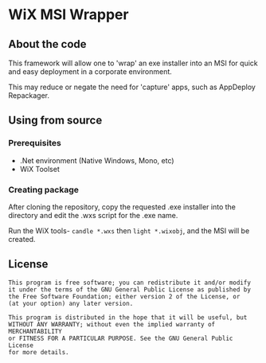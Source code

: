 WiX MSI Wrapper
===============

About the code
--------------
This framework will allow one to 'wrap' an exe installer into an MSI for 
quick and easy deployment in a corporate environment.

This may reduce or negate the need for 'capture' apps, such as AppDeploy Repackager.

Using from source
---------------
### Prerequisites
- .Net environment (Native Windows, Mono, etc)
- WiX Toolset

### Creating package
After cloning the repository, copy the requested .exe installer into the 
directory and edit the .wxs script for the .exe name.

Run the WiX tools- `candle *.wxs` then `light *.wixobj`, and the MSI will
be created.


License
----------------
	This program is free software; you can redistribute it and/or modify
	it under the terms of the GNU General Public License as published by
	the Free Software Foundation; either version 2 of the License, or
	(at your option) any later version.
	
	This program is distributed in the hope that it will be useful, but
	WITHOUT ANY WARRANTY; without even the implied warranty of MERCHANTABILITY
	or FITNESS FOR A PARTICULAR PURPOSE. See the GNU General Public License
	for more details.
